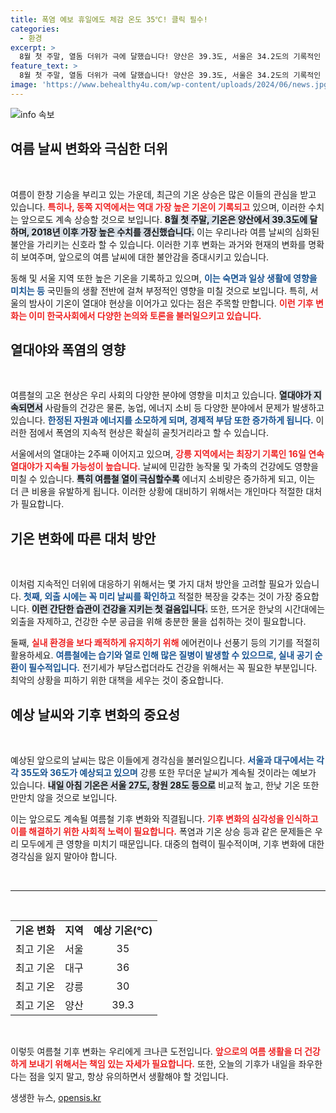 ```yaml
---
title: 폭염 예보 휴일에도 체감 온도 35℃! 클릭 필수!
categories:
  - 환경
excerpt: >
  8월 첫 주말, 열돔 더위가 극에 달했습니다! 양산은 39.3도, 서울은 34.2도의 기록적인 더위가 이어지며 열대야가 점점 심해지고 있습니다. 주말 동안 강한 비와 함께 체감온도가 35도에 달하니, 건강 관리에 유의해야 합니다!
feature_text: >
  8월 첫 주말, 열돔 더위가 극에 달했습니다! 양산은 39.3도, 서울은 34.2도의 기록적인 더위가 이어지며 열대야가 점점 심해지고 있습니다. 주말 동안 강한 비와 함께 체감온도가 35도에 달하니, 건강 관리에 유의해야 합니다!
image: 'https://www.behealthy4u.com/wp-content/uploads/2024/06/news.jpg'
---
```


<p><img src="https://www.behealthy4u.com/wp-content/uploads/2024/06/news.jpg" alt="info 속보" /></p>

<h2 data-ke-size="size26">여름 날씨 변화와 극심한 더위</h2>

<p data-ke-size="size16">&nbsp;</p>

<p>여름이 한창 기승을 부리고 있는 가운데, 최근의 기온 상승은 많은 이들의 관심을 받고 있습니다. <b><span style="color: #ee2323;">특히나, 동쪽 지역에서는 역대 가장 높은 기온이 기록되고</span></b> 있으며, 이러한 수치는 앞으로도 계속 상승할 것으로 보입니다. <b><span style="background-color: #21538527;">8월 첫 주말, 기온은 양산에서 39.3도에 달하며, 2018년 이후 가장 높은 수치를 갱신했습니다.</span></b> 이는 우리나라 여름 날씨의 심화된 불안을 가리키는 신호라 할 수 있습니다. 이러한 기후 변화는 과거와 현재의 변화를 명확히 보여주며, 앞으로의 여름 날씨에 대한 불안감을 증대시키고 있습니다.</p>

<p>동해 및 서울 지역 또한 높은 기온을 기록하고 있으며, <b><span style="color: #1a5490;">이는 숙면과 일상 생활에 영향을 미치는 등</span></b> 국민들의 생활 전반에 걸쳐 부정적인 영향을 미칠 것으로 보입니다. 특히, 서울의 밤사이 기온이 열대야 현상을 이어가고 있다는 점은 주목할 만합니다. <b><span style="color: #ee2323;">이런 기후 변화는 이미 한국사회에서 다양한 논의와 토론을 불러일으키고 있습니다.</span></b></p>

<h2 data-ke-size="size26">열대야와 폭염의 영향</h2>

<p data-ke-size="size16">&nbsp;</p>

<p>여름철의 고온 현상은 우리 사회의 다양한 분야에 영향을 미치고 있습니다. <b><span style="background-color: #21538527;">열대야가 지속되면서</span></b> 사람들의 건강은 물론, 농업, 에너지 소비 등 다양한 분야에서 문제가 발생하고 있습니다. <b><span style="color: #1a5490;">한정된 자원과 에너지를 소모하게 되며, 경제적 부담 또한 증가하게 됩니다.</span></b> 이러한 점에서 폭염의 지속적 현상은 확실히 골칫거리라고 할 수 있습니다.</p>

<p>서울에서의 열대야는 2주째 이어지고 있으며, <b><span style="color: #ee2323;">강릉 지역에서는 최장기 기록인 16일 연속 열대야가 지속될 가능성이 높습니다.</span></b> 날씨에 민감한 농작물 및 가축의 건강에도 영향을 미칠 수 있습니다. <b><span style="background-color: #21538527;">특히 여름철 열이 극심할수록</span></b> 에너지 소비량은 증가하게 되고, 이는 더 큰 비용을 유발하게 됩니다. 이러한 상황에 대비하기 위해서는 개인마다 적절한 대처가 필요합니다.</p>

<h2 data-ke-size="size26">기온 변화에 따른 대처 방안</h2>

<p data-ke-size="size16">&nbsp;</p>

<p>이처럼 지속적인 더위에 대응하기 위해서는 몇 가지 대처 방안을 고려할 필요가 있습니다. <b><span style="color: #1a5490;">첫째, 외출 시에는 꼭 미리 날씨를 확인하고</span></b> 적절한 복장을 갖추는 것이 가장 중요합니다. <b><span style="background-color: #21538527;">이런 간단한 습관이 건강을 지키는 첫 걸음입니다.</span></b> 또한, 뜨거운 한낮의 시간대에는 외출을 자제하고, 건강한 수분 공급을 위해 충분한 물을 섭취하는 것이 필요합니다.</p>

<p>둘째, <b><span style="color: #ee2323;">실내 환경을 보다 쾌적하게 유지하기 위해</span></b> 에어컨이나 선풍기 등의 기기를 적절히 활용하세요. <b><span style="color: #1a5490;">여름철에는 습기와 열로 인해 많은 질병이 발생할 수 있으므로, 실내 공기 순환이 필수적입니다.</span></b> 전기세가 부담스럽더라도 건강을 위해서는 꼭 필요한 부분입니다. 최악의 상황을 피하기 위한 대책을 세우는 것이 중요합니다.</p>

<h2 data-ke-size="size26">예상 날씨와 기후 변화의 중요성</h2>

<p data-ke-size="size16">&nbsp;</p>

<p>예상된 앞으로의 날씨는 많은 이들에게 경각심을 불러일으킵니다. <b><span style="color: #1a5490;">서울과 대구에서는 각각 35도와 36도가 예상되고 있으며</span></b> 강릉 또한 무더운 날씨가 계속될 것이라는 예보가 있습니다. <b><span style="background-color: #21538527;">내일 아침 기온은 서울 27도, 창원 28도 등으로</span></b> 비교적 높고, 한낮 기온 또한 만만치 않을 것으로 보입니다.</p>

<p>이는 앞으로도 계속될 여름철 기후 변화와 직결됩니다. <b><span style="color: #ee2323;">기후 변화의 심각성을 인식하고 이를 해결하기 위한 사회적 노력이 필요합니다.</span></b> 폭염과 기온 상승 등과 같은 문제들은 우리 모두에게 큰 영향을 미치기 때문입니다. 대중의 협력이 필수적이며, 기후 변화에 대한 경각심을 잃지 말아야 합니다.</p>

<p data-ke-size="size16">&nbsp;</p>

<hr />

<p data-ke-size="size16">&nbsp;</p> 

<table style="width: 100%;">
    <tr>
        <td style="text-align: center; height: 17px;"><b>기온 변화</b></td>
        <td style="text-align: center; height: 17px;"><b>지역</b></td>
        <td style="text-align: center; height: 17px;"><b>예상 기온(℃)</b></td>
    </tr>
    <tr>
        <td style="text-align: center; height: 17px;">최고 기온</td>
        <td style="text-align: center; height: 17px;">서울</td>
        <td style="text-align: center; height: 17px;">35</td>
    </tr>
    <tr>
        <td style="text-align: center; height: 17px;">최고 기온</td>
        <td style="text-align: center; height: 17px;">대구</td>
        <td style="text-align: center; height: 17px;">36</td>
    </tr>
    <tr>
        <td style="text-align: center; height: 17px;">최고 기온</td>
        <td style="text-align: center; height: 17px;">강릉</td>
        <td style="text-align: center; height: 17px;">30</td>
    </tr>
    <tr>
        <td style="text-align: center; height: 17px;">최고 기온</td>
        <td style="text-align: center; height: 17px;">양산</td>
        <td style="text-align: center; height: 17px;">39.3</td>
    </tr>
</table>

<p data-ke-size="size16">&nbsp;</p> 

<p>이렇듯 여름철 기후 변화는 우리에게 크나큰 도전입니다. <b><span style="color: #ee2323;">앞으로의 여름 생활을 더 건강하게 보내기 위해서는 책임 있는 자세가 필요합니다.</span></b> 또한, 오늘의 기후가 내일을 좌우한다는 점을 잊지 말고, 항상 유의하면서 생활해야 할 것입니다.</p>
생생한 뉴스, <a href="https://opensis.kr" rel="dofollow">opensis.kr</a>


